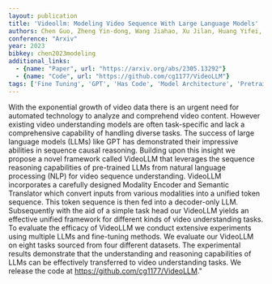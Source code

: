 ```yaml
---
layout: publication
title: 'Videollm: Modeling Video Sequence With Large Language Models'
authors: Chen Guo, Zheng Yin-dong, Wang Jiahao, Xu Jilan, Huang Yifei, Pan Junting, Wang Yi, Wang Yali, Qiao Yu, Lu Tong, Wang Limin
conference: "Arxiv"
year: 2023
bibkey: chen2023modeling
additional_links:
  - {name: "Paper", url: "https://arxiv.org/abs/2305.13292"}
  - {name: "Code", url: "https://github.com/cg1177/VideoLLM"}
tags: ['Fine Tuning', 'GPT', 'Has Code', 'Model Architecture', 'Pretraining Methods', 'RAG', 'Tools', 'Training Techniques']
---
```

With the exponential growth of video data there is an urgent need for automated technology to analyze and comprehend video content. However existing video understanding models are often task-specific and lack a comprehensive capability of handling diverse tasks. The success of large language models (LLMs) like GPT has demonstrated their impressive abilities in sequence causal reasoning. Building upon this insight we propose a novel framework called VideoLLM that leverages the sequence reasoning capabilities of pre-trained LLMs from natural language processing (NLP) for video sequence understanding. VideoLLM incorporates a carefully designed Modality Encoder and Semantic Translator which convert inputs from various modalities into a unified token sequence. This token sequence is then fed into a decoder-only LLM. Subsequently with the aid of a simple task head our VideoLLM yields an effective unified framework for different kinds of video understanding tasks. To evaluate the efficacy of VideoLLM we conduct extensive experiments using multiple LLMs and fine-tuning methods. We evaluate our VideoLLM on eight tasks sourced from four different datasets. The experimental results demonstrate that the understanding and reasoning capabilities of LLMs can be effectively transferred to video understanding tasks. We release the code at https://github.com/cg1177/VideoLLM."
